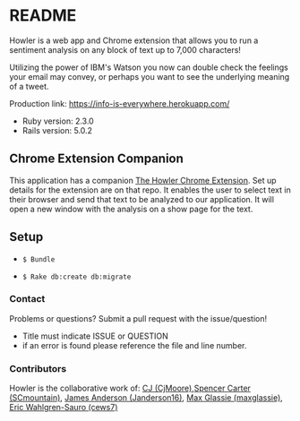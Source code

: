# README

Howler is a web app and Chrome extension that allows you to run a sentiment analysis on any block of text up to 7,000 characters!

Utilizing the power of IBM's Watson you now can double check the feelings your email may convey, or perhaps you want to see the underlying meaning of a tweet.

Production link: https://info-is-everywhere.herokuapp.com/
* Ruby version: 2.3.0
* Rails version: 5.0.2

## Chrome Extension Companion

This application has a companion [The Howler Chrome Extension](https://github.com/CjMoore/howler-extension). Set up details for the extension are on that repo. It enables the user to select text in their browser and send that text to be analyzed to our application. It will open a new window with the analysis on a show page for the text.

## Setup

* ``` $ Bundle ```

* ```$ Rake db:create db:migrate```

### Contact

Problems or questions? Submit a pull request with the issue/question!
* Title must indicate ISSUE or QUESTION
* if an error is found please reference the file and line number.


### Contributors

Howler is the collaborative work of: [CJ (CjMoore)](https://github.com/CjMoore),[Spencer Carter (SCmountain)](https://github.com/scmountain), [James Anderson (Janderson16)](https://github.com/janderson16), [Max Glassie (maxglassie)](https://github.com/maxglassie), [Eric Wahlgren-Sauro (cews7)](https://github.com/cews7)
